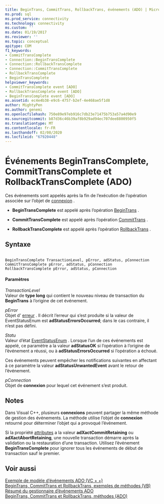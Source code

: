 ```yaml
---
title: BeginTrans, CommitTrans, RollbackTrans, événements (ADO) | Microsoft Docs
ms.prod: sql
ms.prod_service: connectivity
ms.technology: connectivity
ms.custom: ''
ms.date: 01/19/2017
ms.reviewer: ''
ms.topic: conceptual
apitype: COM
f1_keywords:
- CommitTransComplete
- Connection::BeginTransComplete
- Connection::RollbackTransComplete
- Connection::CommitTransComplete
- RollbackTransComplete
- BeginTransComplete
helpviewer_keywords:
- CommitTransComplete event [ADO]
- RollbackTransComplete event [ADO]
- BeginTransComplete event [ADO]
ms.assetid: ec4e4b38-e9c6-4757-b2ef-4e468ae5f1d8
author: MightyPen
ms.author: genemi
ms.openlocfilehash: 750e89e97eb916c7db23e71475b753a57a4d90e9
ms.sourcegitcommit: b87d36c46b39af8b929ad94ec707dee8800950f5
ms.translationtype: MT
ms.contentlocale: fr-FR
ms.lasthandoff: 02/08/2020
ms.locfileid: "67920448"
---
```

# <a name="begintranscomplete-committranscomplete-and-rollbacktranscomplete-events-ado"></a>Événements BeginTransComplete, CommitTransComplete et RollbackTransComplete (ADO)
Ces événements sont appelés après la fin de l’exécution de l’opération associée sur l’objet de [connexion](../../../ado/reference/ado-api/connection-object-ado.md) .  
  
-   **BeginTransComplete** est appelé après l’opération [BeginTrans](../../../ado/reference/ado-api/begintrans-committrans-and-rollbacktrans-methods-ado.md) .  
  
-   **CommitTransComplete** est appelé après l’opération [CommitTrans](../../../ado/reference/ado-api/begintrans-committrans-and-rollbacktrans-methods-ado.md) .  
  
-   **RollbackTransComplete** est appelé après l’opération [RollbackTrans](../../../ado/reference/ado-api/begintrans-committrans-and-rollbacktrans-methods-ado.md) .  
  
## <a name="syntax"></a>Syntaxe  
  
```  
  
BeginTransComplete TransactionLevel, pError, adStatus, pConnection  
CommitTransComplete pError, adStatus, pConnection  
RollbackTransComplete pError, adStatus, pConnection  
```  
  
#### <a name="parameters"></a>Paramètres  
 *TransactionLevel*  
 Valeur de **type long** qui contient le nouveau niveau de transaction du **BeginTrans** à l’origine de cet événement.  
  
 *pError*  
 Objet d' [erreur](../../../ado/reference/ado-api/error-object.md) . Il décrit l’erreur qui s’est produite si la valeur de EventStatusEnum est **adStatusErrorsOccurred**; dans le cas contraire, il n’est pas défini.  
  
 *Statu*  
 Valeur d’état [EventStatusEnum](../../../ado/reference/ado-api/eventstatusenum.md) . Lorsque l’un de ces événements est appelé, ce paramètre a la valeur **adStatusOK** si l’opération à l’origine de l’événement a réussi, ou à **adStatusErrorsOccurred** si l’opération a échoué.  
  
 Ces événements peuvent empêcher les notifications suivantes en affectant à ce paramètre la valeur **adStatusUnwantedEvent** avant le retour de l’événement.  
  
 *pConnection*  
 Objet de **connexion** pour lequel cet événement s’est produit.  
  
## <a name="remarks"></a>Notes  
 Dans Visual C++, plusieurs **connexions** peuvent partager la même méthode de gestion des événements. La méthode utilise l’objet de **connexion** retourné pour déterminer l’objet qui a provoqué l’événement.  
  
 Si la propriété [attributes](../../../ado/reference/ado-api/attributes-property-ado.md) a la valeur **adXactCommitRetaining** ou **adXactAbortRetaining**, une nouvelle transaction démarre après la validation ou la restauration d’une transaction. Utilisez l’événement **BeginTransComplete** pour ignorer tous les événements de début de transaction sauf le premier.  
  
## <a name="see-also"></a>Voir aussi  
 [Exemple de modèle d’événements ADO (VC + +)](../../../ado/reference/ado-api/ado-events-model-example-vc.md)   
 [BeginTrans, CommitTrans et RollbackTrans, exemples de méthodes (VB)](../../../ado/reference/ado-api/begintrans-committrans-and-rollbacktrans-methods-example-vb.md)   
 [Résumé du gestionnaire d’événements ADO](../../../ado/guide/data/ado-event-handler-summary.md)   
 [BeginTrans, CommitTrans et RollbackTrans, méthodes (ADO)](../../../ado/reference/ado-api/begintrans-committrans-and-rollbacktrans-methods-ado.md)
